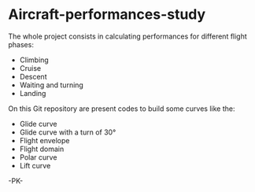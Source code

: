 # Aircraft-performances-study

The whole project consists in calculating performances for different flight phases:
- Climbing
- Cruise
- Descent
- Waiting and turning
- Landing

On this Git repository are present codes to build some curves like the:
- Glide curve
- Glide curve with a turn of 30°
- Flight envelope
- Flight domain
- Polar curve
- Lift curve

-PK-
